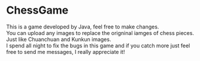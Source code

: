 # ChessGame
This is a game developed by Java, feel free to make changes.  
You can upload any images to replace the origninal iamges of chess pieces.  Just like Chuanchuan and Kunkun images.  
I spend all night to fix the bugs in this game and if you catch more just feel free to send me messages, I really appreciate it!  
